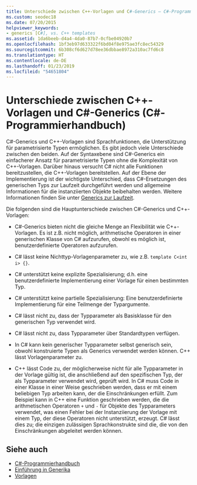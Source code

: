 ```yaml
---
title: Unterschiede zwischen C++-Vorlagen und C#-Generics – C#-Programmierhandbuch
ms.custom: seodec18
ms.date: 07/20/2015
helpviewer_keywords:
- generics [C#], vs. C++ templates
ms.assetid: 1da6beeb-d4a4-4da0-87b7-0cfbe04920b7
ms.openlocfilehash: 1bf3eb97d633322f6bd04f8e975ae3fc8ec54329
ms.sourcegitcommit: 6b308cf6d627d78ee36dbbae8972a310ac7fd6c8
ms.translationtype: HT
ms.contentlocale: de-DE
ms.lasthandoff: 01/23/2019
ms.locfileid: "54651804"
---
```

# <a name="differences-between-c-templates-and-c-generics-c-programming-guide"></a>Unterschiede zwischen C++-Vorlagen und C#-Generics (C#-Programmierhandbuch)
C#-Generics und C++-Vorlagen sind Sprachfunktionen, die Unterstützung für parametrisierte Typen ermöglichen. Es gibt jedoch viele Unterschiede zwischen den beiden. Auf der Syntaxebene sind C#-Generics ein einfacherer Ansatz für parametrisierte Typen ohne die Komplexität von C++-Vorlagen. Darüber hinaus versucht C# nicht alle Funktionen bereitzustellen, die C++-Vorlagen bereitstellen. Auf der Ebene der Implementierung ist der wichtigste Unterschied, dass C#-Ersetzungen des generischen Typs zur Laufzeit durchgeführt werden und allgemeine Informationen für die instanziierten Objekte beibehalten werden. Weitere Informationen finden Sie unter [Generics zur Laufzeit](../../../csharp/programming-guide/generics/generics-in-the-run-time.md).  
  
 Die folgenden sind die Hauptunterschiede zwischen C#-Generics und C++-Vorlagen:  
  
-   C#-Generics bieten nicht die gleiche Menge an Flexibilität wie C++-Vorlagen. Es ist z.B. nicht möglich, arithmetische Operatoren in einer generischen Klasse von C# aufzurufen, obwohl es möglich ist, benutzerdefinierte Operatoren aufzurufen.  
  
-   C# lässt keine Nichttyp-Vorlagenparameter zu, wie z.B. `template C<int i> {}`.  
  
-   C# unterstützt keine explizite Spezialisierung; d.h. eine benutzerdefinierte Implementierung einer Vorlage für einen bestimmten Typ.  
  
-   C# unterstützt keine partielle Spezialisierung: Eine benutzerdefinierte Implementierung für eine Teilmenge der Typargumente.  
  
-   C# lässt nicht zu, dass der Typparameter als Basisklasse für den generischen Typ verwendet wird.  
  
-   C# lässt nicht zu, dass Typparameter über Standardtypen verfügen.  
  
-   In C# kann kein generischer Typparameter selbst generisch sein, obwohl konstruierte Typen als Generics verwendet werden können. C++ lässt Vorlagenparameter zu.  
  
-   C++ lässt Code zu, der möglicherweise nicht für alle Typparameter in der Vorlage gültig ist, die anschließend auf den spezifischen Typ, der als Typparameter verwendet wird, geprüft wird. In C# muss Code in einer Klasse in einer Weise geschrieben werden, dass er mit einem beliebigen Typ arbeiten kann, der die Einschränkungen erfüllt. Zum Beispiel kann in C++ eine Funktion geschrieben werden, die die arithmetischen Operatoren `+` und `-` für Objekte des Typparameters verwendet, was einen Fehler bei der Instanziierung der Vorlage mit einem Typ, der diese Operatoren nicht unterstützt, erzeugt. C# lässt dies zu; die einzigen zulässigen Sprachkonstrukte sind die, die von den Einschränkungen abgeleitet werden können.  
  
## <a name="see-also"></a>Siehe auch

- [C#-Programmierhandbuch](../../../csharp/programming-guide/index.md)
- [Einführung in Generika](../../../csharp/programming-guide/generics/introduction-to-generics.md)
- [Vorlagen](/cpp/cpp/templates-cpp)
